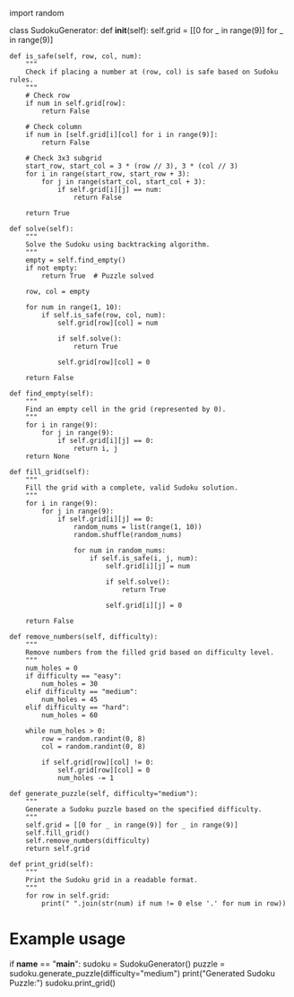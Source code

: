 import random

class SudokuGenerator:
    def __init__(self):
        self.grid = [[0 for _ in range(9)] for _ in range(9)]

    def is_safe(self, row, col, num):
        """
        Check if placing a number at (row, col) is safe based on Sudoku rules.
        """
        # Check row
        if num in self.grid[row]:
            return False

        # Check column
        if num in [self.grid[i][col] for i in range(9)]:
            return False

        # Check 3x3 subgrid
        start_row, start_col = 3 * (row // 3), 3 * (col // 3)
        for i in range(start_row, start_row + 3):
            for j in range(start_col, start_col + 3):
                if self.grid[i][j] == num:
                    return False

        return True

    def solve(self):
        """
        Solve the Sudoku using backtracking algorithm.
        """
        empty = self.find_empty()
        if not empty:
            return True  # Puzzle solved

        row, col = empty

        for num in range(1, 10):
            if self.is_safe(row, col, num):
                self.grid[row][col] = num

                if self.solve():
                    return True

                self.grid[row][col] = 0

        return False

    def find_empty(self):
        """
        Find an empty cell in the grid (represented by 0).
        """
        for i in range(9):
            for j in range(9):
                if self.grid[i][j] == 0:
                    return i, j
        return None

    def fill_grid(self):
        """
        Fill the grid with a complete, valid Sudoku solution.
        """
        for i in range(9):
            for j in range(9):
                if self.grid[i][j] == 0:
                    random_nums = list(range(1, 10))
                    random.shuffle(random_nums)

                    for num in random_nums:
                        if self.is_safe(i, j, num):
                            self.grid[i][j] = num

                            if self.solve():
                                return True

                            self.grid[i][j] = 0

        return False

    def remove_numbers(self, difficulty):
        """
        Remove numbers from the filled grid based on difficulty level.
        """
        num_holes = 0
        if difficulty == "easy":
            num_holes = 30
        elif difficulty == "medium":
            num_holes = 45
        elif difficulty == "hard":
            num_holes = 60

        while num_holes > 0:
            row = random.randint(0, 8)
            col = random.randint(0, 8)

            if self.grid[row][col] != 0:
                self.grid[row][col] = 0
                num_holes -= 1

    def generate_puzzle(self, difficulty="medium"):
        """
        Generate a Sudoku puzzle based on the specified difficulty.
        """
        self.grid = [[0 for _ in range(9)] for _ in range(9)]
        self.fill_grid()
        self.remove_numbers(difficulty)
        return self.grid

    def print_grid(self):
        """
        Print the Sudoku grid in a readable format.
        """
        for row in self.grid:
            print(" ".join(str(num) if num != 0 else '.' for num in row))

# Example usage
if __name__ == "__main__":
    sudoku = SudokuGenerator()
    puzzle = sudoku.generate_puzzle(difficulty="medium")
    print("Generated Sudoku Puzzle:")
    sudoku.print_grid()
